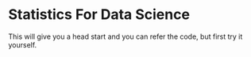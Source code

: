 # Statistics For Data Science
This will give you a head start and you can refer the code, but first try it yourself.
